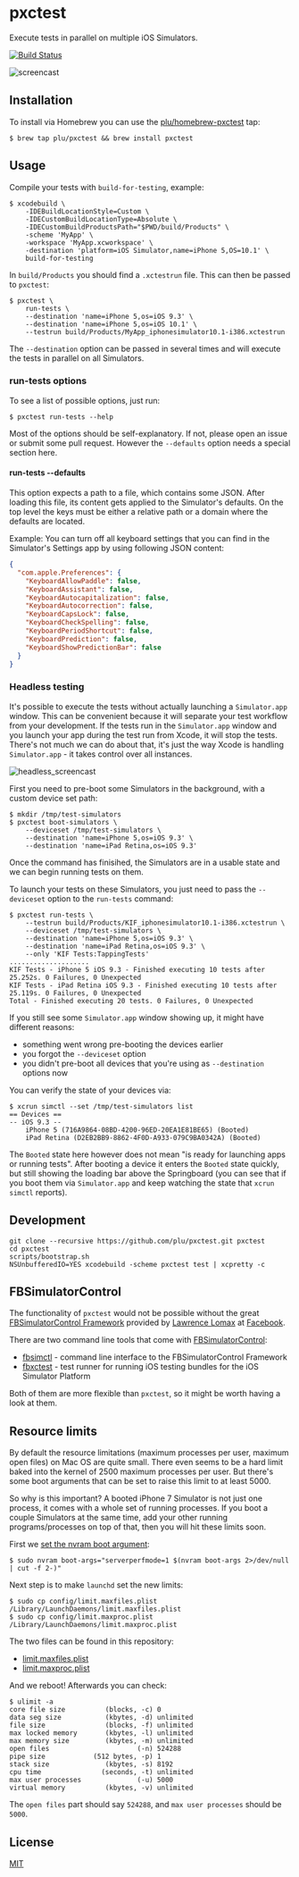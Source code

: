 # pxctest

Execute tests in parallel on multiple iOS Simulators.

[![Build Status](https://travis-ci.org/plu/pxctest.svg?branch=master)](https://travis-ci.org/plu/pxctest)

![screencast](static/screencast.gif?raw=true "screencast")

## Installation

To install via Homebrew you can use the [plu/homebrew-pxctest](https://github.com/plu/homebrew-pxctest) tap:

```shell
$ brew tap plu/pxctest && brew install pxctest
```

## Usage

Compile your tests with `build-for-testing`, example:

```shell
$ xcodebuild \
    -IDEBuildLocationStyle=Custom \
    -IDECustomBuildLocationType=Absolute \
    -IDECustomBuildProductsPath="$PWD/build/Products" \
    -scheme 'MyApp' \
    -workspace 'MyApp.xcworkspace' \
    -destination 'platform=iOS Simulator,name=iPhone 5,OS=10.1' \
    build-for-testing
```

In `build/Products` you should find a `.xctestrun` file. This can then be passed to `pxctest`:

```shell
$ pxctest \
    run-tests \
    --destination 'name=iPhone 5,os=iOS 9.3' \
    --destination 'name=iPhone 5,os=iOS 10.1' \
    --testrun build/Products/MyApp_iphonesimulator10.1-i386.xctestrun
```

The `--destination` option can be passed in several times and will execute the tests in parallel on all Simulators.

### run-tests options

To see a list of possible options, just run:

```shell
$ pxctest run-tests --help
```

Most of the options should be self-explanatory. If not, please open an issue or submit some pull request. However the `--defaults` option needs a special section here.

#### run-tests --defaults

This option expects a path to a file, which contains some JSON. After loading this file, its content gets applied to the Simulator's defaults. On the top level the keys must be either a relative path or a domain where the defaults are located.

Example: You can turn off all keyboard settings that you can find in the Simulator's Settings app by using following JSON content:

```json
{
  "com.apple.Preferences": {
    "KeyboardAllowPaddle": false,
    "KeyboardAssistant": false,
    "KeyboardAutocapitalization": false,
    "KeyboardAutocorrection": false,
    "KeyboardCapsLock": false,
    "KeyboardCheckSpelling": false,
    "KeyboardPeriodShortcut": false,
    "KeyboardPrediction": false,
    "KeyboardShowPredictionBar": false
  }
}
```

### Headless testing

It's possible to execute the tests without actually launching a `Simulator.app` window. This can be convenient because it will separate your test workflow from your development. If the tests run in the `Simulator.app` window and you launch your app during the test run from Xcode, it will stop the tests. There's not much we can do about that, it's just the way Xcode is handling `Simulator.app` - it takes control over all instances.

![headless_screencast](static/headless_screencast.gif?raw=true "headless screencast")

First you need to pre-boot some Simulators in the background, with a custom device set path:

```shell
$ mkdir /tmp/test-simulators
$ pxctest boot-simulators \
    --deviceset /tmp/test-simulators \
    --destination 'name=iPhone 5,os=iOS 9.3' \
    --destination 'name=iPad Retina,os=iOS 9.3'
```

Once the command has finisihed, the Simulators are in a usable state and we can begin running tests on them.

To launch your tests on these Simulators, you just need to pass the `--deviceset` option to the `run-tests` command:

```shell
$ pxctest run-tests \
    --testrun build/Products/KIF_iphonesimulator10.1-i386.xctestrun \
    --deviceset /tmp/test-simulators \
    --destination 'name=iPhone 5,os=iOS 9.3' \
    --destination 'name=iPad Retina,os=iOS 9.3' \
    --only 'KIF Tests:TappingTests'
....................
KIF Tests - iPhone 5 iOS 9.3 - Finished executing 10 tests after 25.252s. 0 Failures, 0 Unexpected
KIF Tests - iPad Retina iOS 9.3 - Finished executing 10 tests after 25.119s. 0 Failures, 0 Unexpected
Total - Finished executing 20 tests. 0 Failures, 0 Unexpected
```

If you still see some `Simulator.app` window showing up, it might have different reasons:

* something went wrong pre-booting the devices earlier
* you forgot the `--deviceset` option
* you didn't pre-boot all devices that you're using as `--destination` options now

You can verify the state of your devices via:

```shell
$ xcrun simctl --set /tmp/test-simulators list
== Devices ==
-- iOS 9.3 --
    iPhone 5 (716A9864-08BD-4200-96ED-20EA1E81BE65) (Booted)
    iPad Retina (D2EB2BB9-8862-4F0D-A933-079C9BA0342A) (Booted)
```

The `Booted` state here however does not mean "is ready for launching apps or running tests". After booting a device it enters the `Booted` state quickly, but still showing the loading bar above the Springboard (you can see that if you boot them via `Simulator.app` and keep watching the state that `xcrun simctl` reports).

## Development

```shell
git clone --recursive https://github.com/plu/pxctest.git pxctest
cd pxctest
scripts/bootstrap.sh
NSUnbufferedIO=YES xcodebuild -scheme pxctest test | xcpretty -c
```

## FBSimulatorControl

The functionality of `pxctest` would not be possible without the
great [FBSimulatorControl Framework](https://github.com/facebook/FBSimulatorControl)
provided by [Lawrence Lomax](https://github.com/lawrencelomax) at
[Facebook](https://github.com/facebook).

There are two command line tools that come with [FBSimulatorControl](https://github.com/facebook/FBSimulatorControl):

* [fbsimctl](https://github.com/facebook/FBSimulatorControl/tree/master/fbsimctl) - command line interface to the FBSimulatorControl Framework
* [fbxctest](https://github.com/facebook/FBSimulatorControl/tree/master/fbxctest) - test runner for running iOS testing bundles for the iOS Simulator Platform

Both of them are more flexible than `pxctest`, so it might be worth having a look at them.

## Resource limits

By default the resource limitations (maximum processes per user, maximum open files) on Mac OS are quite small. There even seems to be a hard limit baked into the kernel of 2500 maximum processes per user. But there's some boot arguments that can be set to raise this limit to at least 5000.

So why is this important? A booted iPhone 7 Simulator is not just one process, it comes with a whole set of running processes. If you boot a couple Simulators at the same time, add your other running programs/processes on top of that, then you will hit these limits soon.

First we [set the nvram boot argument](https://support.apple.com/en-ae/HT202528):

```shell
$ sudo nvram boot-args="serverperfmode=1 $(nvram boot-args 2>/dev/null | cut -f 2-)"
```

Next step is to make `launchd` set the new limits:

```shell
$ sudo cp config/limit.maxfiles.plist /Library/LaunchDaemons/limit.maxfiles.plist
$ sudo cp config/limit.maxproc.plist /Library/LaunchDaemons/limit.maxproc.plist
```

The two files can be found in this repository:

* [limit.maxfiles.plist](config/limit.maxfiles.plist)
* [limit.maxproc.plist](config/limit.maxproc.plist)

And we reboot! Afterwards you can check:

```shell
$ ulimit -a
core file size          (blocks, -c) 0
data seg size           (kbytes, -d) unlimited
file size               (blocks, -f) unlimited
max locked memory       (kbytes, -l) unlimited
max memory size         (kbytes, -m) unlimited
open files                      (-n) 524288
pipe size            (512 bytes, -p) 1
stack size              (kbytes, -s) 8192
cpu time               (seconds, -t) unlimited
max user processes              (-u) 5000
virtual memory          (kbytes, -v) unlimited
```

The `open files` part should say `524288`, and `max user processes` should be `5000`.

## License

[MIT](LICENSE)
